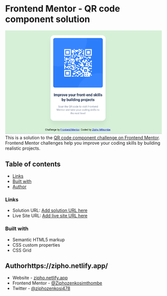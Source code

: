 # Frontend Mentor - QR code component solution
![](Screenshot.png)
This is a solution to the [QR code component challenge on Frontend Mentor](https://www.frontendmentor.io/challenges/qr-code-component-iux_sIO_H). Frontend Mentor challenges help you improve your coding skills by building realistic projects. 

## Table of contents
  - [Links](#links)
  - [Built with](#built-with)
  - [Author](#author)


### Links

- Solution URL: [Add solution URL here](https://your-solution-url.com)
- Live Site URL: [Add live site URL here](https://your-live-site-url.com)


### Built with

- Semantic HTML5 markup
- CSS custom properties
- CSS Grid


## Authorhttps://zipho.netlify.app/


- Website - [zipho.netlify.app](https://zipho.netlify.app/)
- Frontend Mentor - [@Ziphozenkosimthombe](https://www.frontendmentor.io/profile/Ziphozenkosimthombe)
- Twitter - [@ziphozenkosi478](https://www.twitter.com/ziphozenkosi478)

